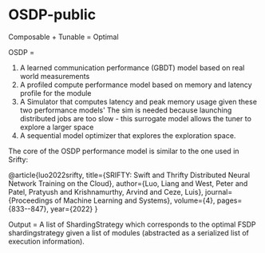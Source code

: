 # OSDP-public
Composable + Tunable = Optimal

OSDP = 
1. A learned communication performance (GBDT) model based on real world measurements
2. A profiled compute performance model based on memory and latency profile for the module
3. A Simulator that computes latency and peak memory usage given these two performance models'
The sim is needed because launching distributed jobs are too slow - this surrogate model allows the tuner to explore a larger space
4. A sequential model optimizer that explores the exploration space.

The core of the OSDP performance model is similar to the one used in Srifty:

@article{luo2022srifty,
  title={SRIFTY: Swift and Thrifty Distributed Neural Network Training on the Cloud},
  author={Luo, Liang and West, Peter and Patel, Pratyush and Krishnamurthy, Arvind and Ceze, Luis},
  journal={Proceedings of Machine Learning and Systems},
  volume={4},
  pages={833--847},
  year={2022}
}

Output = 
A list of ShardingStrategy which corresponds to the optimal FSDP shardingstrategy given a list of modules (abstracted as a serialized list of execution information).
